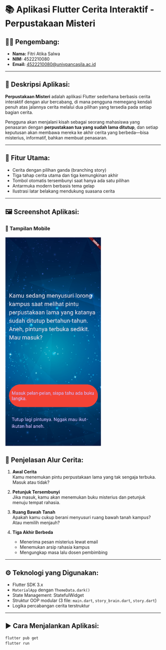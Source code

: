 # 📚 Aplikasi Flutter Cerita Interaktif - Perpustakaan Misteri

## 👩‍💻 Pengembang:

- **Nama:** Fitri Atika Salwa  
- **NIM:** 4522210080  
- **Email:** 4522210080@univpancasila.ac.id

---

## 📝 Deskripsi Aplikasi:

**Perpustakaan Misteri** adalah aplikasi Flutter sederhana berbasis cerita interaktif dengan alur bercabang, di mana pengguna memegang kendali penuh atas jalannya cerita melalui dua pilihan yang tersedia pada setiap bagian cerita.

Pengguna akan menjalani kisah sebagai seorang mahasiswa yang penasaran dengan **perpustakaan tua yang sudah lama ditutup**, dan setiap keputusan akan membawa mereka ke akhir cerita yang berbeda—bisa misterius, informatif, bahkan membuat penasaran.

---

## 🧩 Fitur Utama:

- Cerita dengan pilihan ganda (branching story)
- Tiga tahap cerita utama dan tiga kemungkinan akhir
- Tombol otomatis tersembunyi saat hanya ada satu pilihan
- Antarmuka modern berbasis tema gelap
- Ilustrasi latar belakang mendukung suasana cerita

---

## 🖼️ Screenshot Aplikasi:

### 📱 Tampilan Mobile
 
![Story Mobile](images/destini.png)


## 📄 Penjelasan Alur Cerita:

1. **Awal Cerita**  
   Kamu menemukan pintu perpustakaan lama yang tak sengaja terbuka. Masuk atau tidak?

2. **Petunjuk Tersembunyi**  
   Jika masuk, kamu akan menemukan buku misterius dan petunjuk menuju tempat rahasia.

3. **Ruang Bawah Tanah**  
   Apakah kamu cukup berani menyusuri ruang bawah tanah kampus? Atau memilih menjauh?

4. **Tiga Akhir Berbeda**  
   - Menerima pesan misterius lewat email  
   - Menemukan arsip rahasia kampus  
   - Mengungkap masa lalu dosen pembimbing

---

## ⚙️ Teknologi yang Digunakan:

- Flutter SDK 3.x
- `MaterialApp` dengan `ThemeData.dark()`
- State Management: StatefulWidget
- Struktur OOP modular (3 file: `main.dart`, `story_brain.dart`, `story.dart`)
- Logika percabangan cerita terstruktur

---

## ▶️ Cara Menjalankan Aplikasi:

```bash
flutter pub get
flutter run
